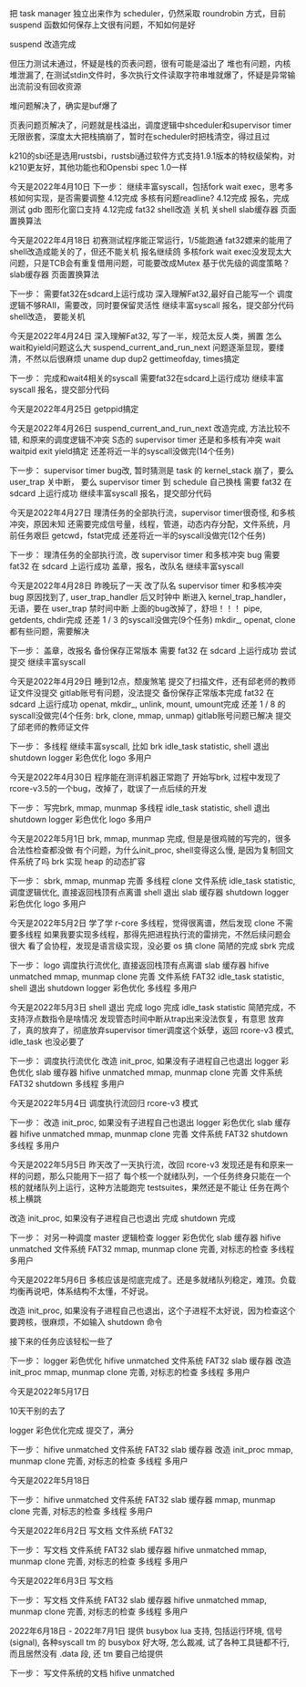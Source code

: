 把 task manager 独立出来作为 scheduler，仍然采取 roundrobin 方式，目前 suspend 函数如何保存上文很有问题，不知如何是好

suspend 改造完成

但压力测试未通过，怀疑是栈的页表问题，很有可能是溢出了
堆也有问题，内核堆泄漏了, 在测试stdin文件时，多次执行文件读取字符串堆就爆了，怀疑是异常输出流前没有回收资源

堆问题解决了，确实是buf爆了

页表问题页解决了，问题就是栈溢出，调度逻辑中shceduler和supervisor timer无限嵌套，深度太大把栈搞崩了，暂时在scheduler时把栈清空，得过且过

k210的sbi还是选用rustsbi，rustsbi通过软件方式支持1.9.1版本的特权级架构，对k210更友好，其他功能也和Opensbi spec 1.0一样

今天是2022年4月10日
下一步：
继续丰富syscall，包括fork wait exec，思考多核如何实现，是否需要调整 4.12完成
多核有问题readline? 4.12完成
报名，完成测试
gdb 图形化窗口支持  4.12完成
fat32
shell改造   关机    关shell
slab缓存器
页面置换算法

今天是2022年4月18日
初赛测试程序能正常运行，1/5能跑通
fat32嫖来的能用了
shell改造成能关的了，但还不能关机
报名继续鸽
多核fork wait exec没发现太大问题，只是TCB会有重复借用问题，可能要改成Mutex
基于优先级的调度策略？
slab缓存器
页面置换算法

下一步：
需要fat32在sdcard上运行成功
深入理解Fat32,最好自己能写一个
调度逻辑不够RAII，需要改，同时要保留灵活性
继续丰富syscall
报名，提交部分代码
shell改造， 要能关机

今天是2022年4月24日
深入理解Fat32, 写了一半，规范太反人类，搁置
怎么wait和yield问题这么大
suspend_current_and_run_next 问题逐渐显现，要缕清，不然以后很麻烦
uname dup dup2 gettimeofday, times搞定

下一步：
完成和wait4相关的syscall
需要fat32在sdcard上运行成功
继续丰富syscall
报名，提交部分代码

今天是2022年4月25日
getppid搞定

今天是2022年4月26日
suspend_current_and_run_next 改造完成, 方法比较不错, 和原来的调度逻辑不冲突
S态的 supervisor timer 还是和多核有冲突
wait waitpid exit yield搞定
还差将近一半的syscall没做完(14个任务)

下一步：
supervisor timer bug改, 暂时猜测是 task 的 kernel_stack 崩了，要么 user_trap 关中断，
要么 supervisor timer 到 schedule 自己换栈
需要 fat32 在 sdcard 上运行成功
继续丰富syscall
报名，提交部分代码

今天是2022年4月27日
理清任务的全部执行流，supervisor timer很奇怪, 和多核冲突，原因未知
还需要完成信号量，线程，管道，动态内存分配，文件系统，月前任务艰巨
getcwd，fstat完成
还差将近一半的syscall没做完(12个任务)

下一步：
理清任务的全部执行流，改 supervisor timer 和多核冲突 bug
需要 fat32 在 sdcard 上运行成功
盖章，报名，改队名
继续丰富syscall

今天是2022年4月28日
昨晚玩了一天
改了队名
supervisor timer 和多核冲突 bug 原因找到了, user_trap_handler 后又时钟中
断进入 kernel_trap_handler，无语，要在 user_trap 禁时间中断
上面的bug改掉了，舒坦！！！
pipe, getdents, chdir完成
还差 1 / 3 的syscall没做完(9个任务)
mkdir_, openat, clone 都有些问题，需要解决

下一步：
盖章，改报名
备份保存正常版本
需要 fat32 在 sdcard 上运行成功
尝试提交
继续丰富syscall

今天是2022年4月29日
睡到12点，颓废煞笔
提交了扫描文件，还有邱老师的教师证文件没提交
gitlab账号有问题，没法提交
备份保存正常版本完成
fat32 在 sdcard 上运行成功
openat, mkdir_, unlink, mount, umount完成
还差 1 / 8 的syscall没做完(4个任务: brk, clone, mmap, unmap)
gitlab账号问题已解决
提交了邱老师的教师证文件

下一步：
多线程
继续丰富syscall, 比如 brk
idle_task statistic,
shell 退出
shutdown
logger 彩色优化
logo
多用户

今天是2022年4月30日
程序能在测评机器正常跑了
开始写brk, 过程中发现了rcore-v3.5的一个bug，改掉了，耽误了一点后续的开发

下一步：
写完brk, mmap, munmap
多线程
idle_task statistic,
shell 退出
shutdown
logger 彩色优化
logo
多用户

今天是2022年5月1日
brk, mmap, munmap 完成, 但是是很鸡贼的写完的，很多合法性检查都没做
有个问题，为什么init_proc, shell变得这么慢, 是因为复制回文件系统了吗
brk 实现 heap 的动态扩容

下一步：
sbrk, mmap, munmap 完善
多线程 clone
文件系统
idle_task statistic,
调度逻辑优化, 直接返回栈顶有点离谱
shell 退出
slab 缓存器
shutdown
logger 彩色优化
logo
多用户

今天是2022年5月2日
学了学 r-core 多线程，觉得很离谱，然后发现 clone 不需要多线程
如果我要实现多线程，那得先把进程执行流的雷排完，不然后续问题会很大
看了会协程，发现是语言级实现，没必要 os 搞
clone 简陋的完成
sbrk 完成

下一步：
logo
调度执行流优化, 直接返回栈顶有点离谱
slab 缓存器
hifive unmatched
mmap, munmap clone 完善
文件系统 FAT32
idle_task statistic,
shell 退出
shutdown
logger 彩色优化
多线程
多用户

今天是2022年5月3日
shell 退出 完成
logo 完成
idle_task statistic 简陋完成，不支持浮点数指令是啥情况
发现管态时间中断从trap出来没法恢复，有意思
放弃了，真的放弃了，彻底放弃supervisor timer调度这个妖孽，返回 rcore-v3 模式, idle_task 也没必要了

下一步：
调度执行流优化
改造 init_proc, 如果没有子进程自己也退出
logger 彩色优化
slab 缓存器
hifive unmatched
mmap, munmap clone 完善
文件系统 FAT32
shutdown
多线程
多用户

今天是2022年5月4日
调度执行流回归 rcore-v3 模式

下一步：
改造 init_proc, 如果没有子进程自己也退出
logger 彩色优化
slab 缓存器
hifive unmatched
mmap, munmap clone 完善
文件系统 FAT32
shutdown
多线程
多用户

今天是2022年5月5日
昨天改了一天执行流，改回 rcore-v3 发现还是有和原来一样的问题，那么只能用下一招了
每个核一个就绪队列，一个任务终身只能在一个核的就绪队列上运行，这种方法能跑完 testsuites，果然还是不能让
任务在两个核上横跳

改造 init_proc, 如果没有子进程自己也退出 完成
shutdown 完成

下一步：
对另一种调度 master 逻辑检查
logger 彩色优化
slab 缓存器
hifive unmatched
文件系统 FAT32
mmap, munmap clone 完善, 对标志的检查
多线程
多用户

今天是2022年5月6日
多核应该是彻底完成了。还是多就绪队列稳定，难顶。负载均衡再说吧，体系结构不太懂，不好说。

改造 init_proc, 如果没有子进程自己也退出，这个子进程不太好说，因为检查这个要跨核，很麻烦，不如输入 shutdown 命令

接下来的任务应该轻松一些了

下一步：
logger 彩色优化
hifive unmatched
文件系统 FAT32
slab 缓存器
改造 init_proc
mmap, munmap clone 完善, 对标志的检查
多线程
多用户

今天是2022年5月17日

10天干别的去了

logger 彩色优化完成
提交了，满分

下一步：
hifive unmatched
文件系统 FAT32
slab 缓存器
改造 init_proc
mmap, munmap clone 完善, 对标志的检查
多线程
多用户

今天是2022年5月18日

下一步：
hifive unmatched
文件系统 FAT32
slab 缓存器
mmap, munmap clone 完善, 对标志的检查
多线程
多用户

今天是2022年6月2日
写文档
文件系统 FAT32

下一步：
写文档
文件系统 FAT32
slab 缓存器
hifive unmatched
mmap, munmap clone 完善, 对标志的检查
多线程
多用户

今天是2022年6月3日
写文档

下一步：
写文档
文件系统 FAT32
slab 缓存器
hifive unmatched
mmap, munmap clone 完善, 对标志的检查
多线程
多用户

2022年6月18日 - 2022年7月1日
提供 busybox lua 支持, 包括运行环境, 信号(signal), 各种syscall
tm 的 busybox 好大呀, 怎么裁减, 试了各种工具链都不行, 而且居然没有 .data
段, 还 tm 要自己给提供

下一步：
写文件系统的文档
hifive unmatched
